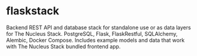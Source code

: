 # flaskstack

Backend REST API and database stack for standalone use or as data layers for The Nucleus Stack. PostgreSQL, Flask, FlaskRestful, SQLAlchemy, Alembic, Docker Compose. Includes example models and data that work with The Nucleus Stack bundled frontend app.

